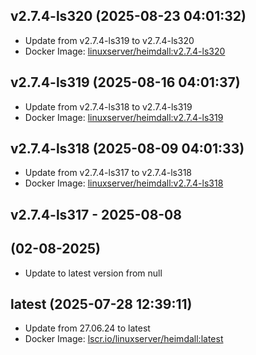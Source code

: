 ## v2.7.4-ls320 (2025-08-23 04:01:32)
- Update from v2.7.4-ls319 to v2.7.4-ls320
- Docker Image: [linuxserver/heimdall:v2.7.4-ls320](https://fleet.linuxserver.io/image?name=)

## v2.7.4-ls319 (2025-08-16 04:01:37)
- Update from v2.7.4-ls318 to v2.7.4-ls319
- Docker Image: [linuxserver/heimdall:v2.7.4-ls319](https://fleet.linuxserver.io/image?name=)

## v2.7.4-ls318 (2025-08-09 04:01:33)
- Update from v2.7.4-ls317 to v2.7.4-ls318
- Docker Image: [linuxserver/heimdall:v2.7.4-ls318](https://fleet.linuxserver.io/image?name=)

## v2.7.4-ls317 - 2025-08-08

##  (02-08-2025)
- Update to latest version from null
## latest (2025-07-28 12:39:11)
- Update from 27.06.24 to latest
- Docker Image: [lscr.io/linuxserver/heimdall:latest](https://fleet.linuxserver.io/image?name=heimdall)

